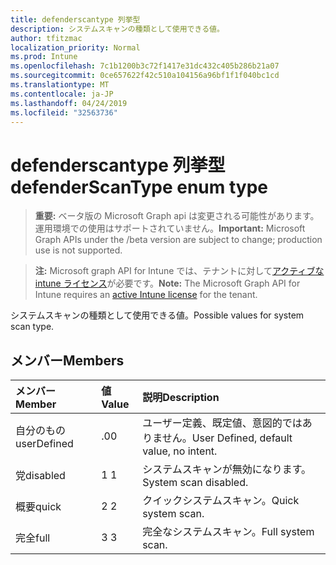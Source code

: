 ```yaml
---
title: defenderscantype 列挙型
description: システムスキャンの種類として使用できる値。
author: tfitzmac
localization_priority: Normal
ms.prod: Intune
ms.openlocfilehash: 7c1b1200b3c72f1417e31dc432c405b286b21a07
ms.sourcegitcommit: 0ce657622f42c510a104156a96bf1f1f040bc1cd
ms.translationtype: MT
ms.contentlocale: ja-JP
ms.lasthandoff: 04/24/2019
ms.locfileid: "32563736"
---
```

# <a name="defenderscantype-enum-type"></a><span data-ttu-id="d9b85-103">defenderscantype 列挙型</span><span class="sxs-lookup"><span data-stu-id="d9b85-103">defenderScanType enum type</span></span>

> <span data-ttu-id="d9b85-104">**重要:** ベータ版の Microsoft Graph api は変更される可能性があります。運用環境での使用はサポートされていません。</span><span class="sxs-lookup"><span data-stu-id="d9b85-104">**Important:** Microsoft Graph APIs under the /beta version are subject to change; production use is not supported.</span></span>

> <span data-ttu-id="d9b85-105">**注:** Microsoft graph API for Intune では、テナントに対して[アクティブな intune ライセンス](https://go.microsoft.com/fwlink/?linkid=839381)が必要です。</span><span class="sxs-lookup"><span data-stu-id="d9b85-105">**Note:** The Microsoft Graph API for Intune requires an [active Intune license](https://go.microsoft.com/fwlink/?linkid=839381) for the tenant.</span></span>

<span data-ttu-id="d9b85-106">システムスキャンの種類として使用できる値。</span><span class="sxs-lookup"><span data-stu-id="d9b85-106">Possible values for system scan type.</span></span>

## <a name="members"></a><span data-ttu-id="d9b85-107">メンバー</span><span class="sxs-lookup"><span data-stu-id="d9b85-107">Members</span></span>
|<span data-ttu-id="d9b85-108">メンバー</span><span class="sxs-lookup"><span data-stu-id="d9b85-108">Member</span></span>|<span data-ttu-id="d9b85-109">値</span><span class="sxs-lookup"><span data-stu-id="d9b85-109">Value</span></span>|<span data-ttu-id="d9b85-110">説明</span><span class="sxs-lookup"><span data-stu-id="d9b85-110">Description</span></span>|
|:---|:---|:---|
|<span data-ttu-id="d9b85-111">自分のもの</span><span class="sxs-lookup"><span data-stu-id="d9b85-111">userDefined</span></span>|<span data-ttu-id="d9b85-112">.0</span><span class="sxs-lookup"><span data-stu-id="d9b85-112">0</span></span>|<span data-ttu-id="d9b85-113">ユーザー定義、既定値、意図的ではありません。</span><span class="sxs-lookup"><span data-stu-id="d9b85-113">User Defined, default value, no intent.</span></span>|
|<span data-ttu-id="d9b85-114">党</span><span class="sxs-lookup"><span data-stu-id="d9b85-114">disabled</span></span>|<span data-ttu-id="d9b85-115">1 </span><span class="sxs-lookup"><span data-stu-id="d9b85-115">1</span></span>|<span data-ttu-id="d9b85-116">システムスキャンが無効になります。</span><span class="sxs-lookup"><span data-stu-id="d9b85-116">System scan disabled.</span></span>|
|<span data-ttu-id="d9b85-117">概要</span><span class="sxs-lookup"><span data-stu-id="d9b85-117">quick</span></span>|<span data-ttu-id="d9b85-118">2 </span><span class="sxs-lookup"><span data-stu-id="d9b85-118">2</span></span>|<span data-ttu-id="d9b85-119">クイックシステムスキャン。</span><span class="sxs-lookup"><span data-stu-id="d9b85-119">Quick system scan.</span></span>|
|<span data-ttu-id="d9b85-120">完全</span><span class="sxs-lookup"><span data-stu-id="d9b85-120">full</span></span>|<span data-ttu-id="d9b85-121">3 </span><span class="sxs-lookup"><span data-stu-id="d9b85-121">3</span></span>|<span data-ttu-id="d9b85-122">完全なシステムスキャン。</span><span class="sxs-lookup"><span data-stu-id="d9b85-122">Full system scan.</span></span>|





